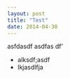 ```yaml
---
layout: post
title: "Test"
date: 2014-04-30
---
```


asfdasdf
asdfas
df'

* alksdf;asdf
* lkjasdlfja

